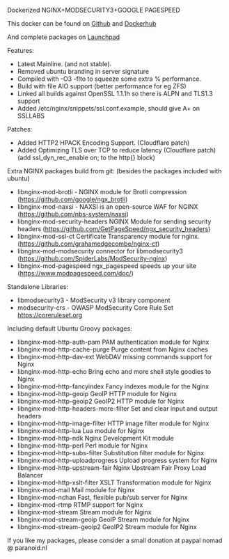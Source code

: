 Dockerized NGINX+MODSECURITY3+GOOGLE PAGESPEED


This docker can be found on [Github](https://github.com/eilandert/dockerized/tree/master/nginx-proxy-modsecurity-pagespeed) and [Dockerhub](https://hub.docker.com/r/eilandert/nginx-modsecurity3-pagespeed)

And complete packages on [Launchpad](https://launchpad.net/~eilander/+archive/ubuntu/nginx)


Features:
 * Latest Mainline. (and not stable).
 * Removed ubuntu branding in server signature
 * Compiled with -O3 -flto to squeeze some extra % performance.
 * Build with file AIO support (better performance for eg ZFS)
 * Linked all builds against OpenSSL 1.1.1h so there is ALPN and TLS1.3 support
 * Added /etc/nginx/snippets/ssl.conf.example, should give A+ on SSLLABS

Patches:
 * Added HTTP2 HPACK Encoding Support. (Cloudflare patch)
 * Added Optimizing TLS over TCP to reduce latency (Cloudflare patch)
   (add ssl_dyn_rec_enable on; to the http{} block)

Extra NGINX packages build from git: (besides the packages included with ubuntu)
 * libnginx-mod-brotli - NGINX module for Brotli compression
         (https://github.com/google/ngx_brotli)
 * libnginx-mod-naxsi - NAXSI is an open-source WAF for NGINX
         (https://github.com/nbs-system/naxsi)
 * libnginx-mod-security-headers NGINX Module for sending security headers
         (https://github.com/GetPageSpeed/ngx_security_headers)
 * libnginx-mod-ssl-ct Certificate Transparency module for nginx.
         (https://github.com/grahamedgecombe/nginx-ct)
 * libnginx-mod-modsecurity connector for libmodsecurity3
         (https://github.com/SpiderLabs/ModSecurity-nginx)
 * libnginx-mod-pagespeed ngx_pagespeed speeds up your site
         (https://www.modpagespeed.com/doc/)

Standalone Libraries:
 * libmodsecurity3 - ModSecurity v3 library component
 * modsecurity-crs - OWASP ModSecurity Core Rule Set https://coreruleset.org

Including default Ubuntu Groovy packages:
 * libnginx-mod-http-auth-pam PAM authentication module for Nginx
 * libnginx-mod-http-cache-purge Purge content from Nginx caches
 * libnginx-mod-http-dav-ext WebDAV missing commands support for Nginx
 * libnginx-mod-http-echo Bring echo and more shell style goodies to Nginx
 * libnginx-mod-http-fancyindex Fancy indexes module for the Nginx
 * libnginx-mod-http-geoip GeoIP HTTP module for Nginx
 * libnginx-mod-http-geoip2 GeoIP2 HTTP module for Nginx
 * libnginx-mod-http-headers-more-filter Set and clear input and output headers
 * libnginx-mod-http-image-filter HTTP image filter module for Nginx
 * libnginx-mod-http-lua Lua module for Nginx
 * libnginx-mod-http-ndk Nginx Development Kit module
 * libnginx-mod-http-perl Perl module for Nginx
 * libnginx-mod-http-subs-filter Substitution filter module for Nginx
 * libnginx-mod-http-uploadprogress Upload progress system for Nginx
 * libnginx-mod-http-upstream-fair Nginx Upstream Fair Proxy Load Balancer
 * libnginx-mod-http-xslt-filter XSLT Transformation module for Nginx
 * libnginx-mod-mail Mail module for Nginx
 * libnginx-mod-nchan Fast, flexible pub/sub server for Nginx
 * libnginx-mod-rtmp RTMP support for Nginx
 * libnginx-mod-stream Stream module for Nginx
 * libnginx-mod-stream-geoip GeoIP Stream module for Nginx
 * libnginx-mod-stream-geoip2 GeoIP2 Stream module for Nginx

If you like my packages, please consider a small donation at
paypal nomad @ paranoid.nl
